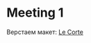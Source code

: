 # Meeting 1

Верстаем макет: [Le Corte](https://www.figma.com/file/cMWY78AaBEhXRzfG0ajIPf/Le-corte?node-id=0%3A1)
